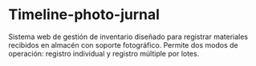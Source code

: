 # Timeline-photo-jurnal
Sistema web de gestión de inventario diseñado para registrar materiales recibidos en almacén con soporte fotográfico. Permite dos modos de operación: registro individual y registro múltiple por lotes.
